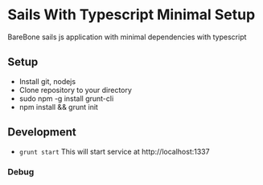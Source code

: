 # Sails With Typescript Minimal Setup

BareBone sails js application with minimal dependencies with typescript
## Setup

* Install git, nodejs
* Clone repository to your directory
* sudo npm -g install grunt-cli
* npm install && grunt init

## Development

* `grunt start`
This will start service at http://localhost:1337


### Debug

